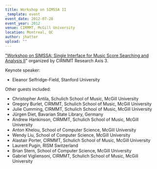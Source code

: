 ```yaml
---
title: Workshop on SIMSSA II
_template: event
event_date: 2012-07-28
event_year: 2012
venue: CIRMMT, McGill University
location: Montreal, QC
author: jhatter
upload: ""
---
```


["Workshop on SIMSSA: Single Interface for Music Score Searching and Analysis II](http://www.cirmmt.org/activities/workshops/research/simssa/event)" organized by CIRMMT Research Axis 3.

Keynote speaker:
- Eleanor Selfridge-Field, Stanford University

Other guests included:
- Christopher Antila, Schulich School of Music, McGill University
- Gregory Burlet, CIRMMT, Schulich School of Music, McGill University
- Julie Cumming, CIRMMT, Schulich School of Music, McGill University
- Jürgen Diet, Bavarian State Library, Germany
- Andrew Hankinson, CIRMMT, Schulich School of Music, McGill University
- Anton Khelou, School of Computer Science, McGill University
- Wendy Liu, School of Computer Science, McGill University
- Alastair Porter, CIRMMT, Schulich School of Music, McGill University
- Laurent Pugin, RISM Switzerland
- Brian Stern, School of Computer Science, McGill University
- Gabriel Vigliensoni, CIRMMT, Schulich School of Music, McGill University
